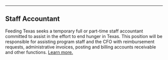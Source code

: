 ----
Staff Accountant
----
Feeding Texas seeks a temporary full or part-time staff accountant committed to assist in the effort to end hunger in Texas. This position will be responsible for assisting program staff and the CFO with reimbursement requests, administrative invoices, posting and billing accounts receivable and other functions. [Learn more.](https://s3-us-west-2.amazonaws.com/assets.feedingtexas.org/pdf/Staff-Accountant.pdf)
